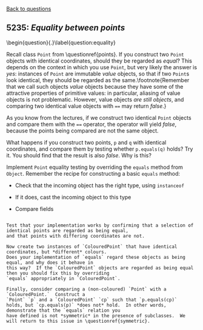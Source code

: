 [Back to questions](../README.md)

## 5235: *Equality between points*

\begin{question}{.}\label{question:equality}

Recall class `Point` from \questionref{points}.  If you construct two `Point` objects
with identical coordinates, should they be regarded as *equal*?  This depends on the context in which
you use `Point`, but very likely the answer is *yes*: instances of `Point`
are immutable *value* objects, so that if two `Point`s look identical, they should be regarded
as the same.\footnote{Remember that we call such objects *value* objects because they have some of the
attractive properties of primitive values: in particular, aliasing of value objects is not problematic.  However,
value objects *are still objects*, and comparing two identical value objects with `==` may return
*false*.}

As you know from the lectures, if we construct two identical `Point` objects and compare them
with the `==` operator, the operator will yield *false*, because the points being compared
are not the same object.

What happens if you construct two points, `p` and `q` with identical coordinates, and compare them by testing
whether `p.equals(q)` holds?  Try it.  You should find that the result is also *false*.  Why is this?

Implement `Point` equality testing by overriding the `equals` method from `Object`.  Remember the
recipe for constructing a basic `equals` method:


* Check that the incoming object has the right type, using `instanceof`

* If it does, cast the incoming object to this type

* Compare fields
```

Test that your implementation works by confirming that a selection of identical points are regarded as being equal,
and that points with differing coordinates are not.

Now create two instances of `ColouredPoint` that have identical coordinates, but *different* colours.
Does your implementation of `equals` regard these objects as being equal, and why does it behave in
this way?  If the `ColouredPoint` objects are regarded as being equal then you should fix this by overriding
`equals` appropriately in `ColouredPoint`.

Finally, consider comparing a (non-coloured) `Point` with a `ColouredPoint.`  Construct a
`Point` `p` and a `ColouredPoint` `cp` such that `p.equals(cp)`
holds, but `cp.equals(p)` *does not* hold.  In other words, demonstrate that the `equals` relation you
have defined is not *symmetric* in the presence of subclasses.  We will return to this issue in \questionref{symmetric}.

